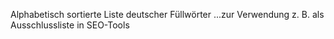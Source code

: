 Alphabetisch sortierte Liste deutscher Füllwörter
...zur Verwendung z. B. als Ausschlussliste in SEO-Tools
